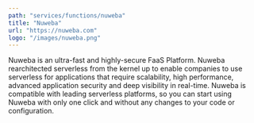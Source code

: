 ```yaml
---
path: "services/functions/nuweba"
title: "Nuweba"
url: "https://nuweba.com"
logo: "/images/nuweba.png"
---
```


Nuweba is an ultra-fast and highly-secure FaaS Platform. Nuweba rearchitected serverless from the kernel up to enable companies to use serverless for applications that require scalability, high performance, advanced application security and deep visibility in real-time. Nuweba is compatible with leading serverless platforms, so you can start using Nuweba with only one click and without any changes to your code or configuration.
